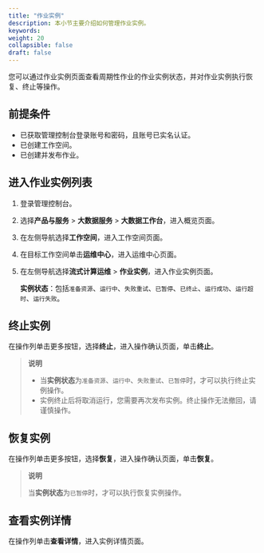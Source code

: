 ```yaml
---
title: "作业实例"
description: 本小节主要介绍如何管理作业实例。 
keywords: 
weight: 20
collapsible: false
draft: false
---
```


您可以通过作业实例页面查看周期性作业的作业实例状态，并对作业实例执行恢复、终止等操作。

## 前提条件

- 已获取管理控制台登录账号和密码，且账号已实名认证。
- 已创建工作空间。
- 已创建并发布作业。

## 进入作业实例列表

1. 登录管理控制台。
2. 选择**产品与服务** > **大数据服务** > **大数据工作台**，进入概览页面。
3. 在左侧导航选择**工作空间**，进入工作空间页面。
4. 在目标工作空间单击**运维中心**，进入运维中心页面。
5. 在左侧导航选择**流式计算运维** > **作业实例**，进入作业实例页面。
   
   **实例状态**：包括`准备资源`、`运行中`、`失败重试`、`已暂停`、`已终止`、`运行成功`、`运行超时`、`运行失败`。

## 终止实例

在操作列单击更多按钮，选择**终止**，进入操作确认页面，单击**终止**。

> **说明**
> 
> - 当**实例状态**为`准备资源`、`运行中`、`失败重试`、`已暂停`时，才可以执行终止实例操作。
> - 实例终止后将取消运行，您需要再次发布实例。终止操作无法撤回，请谨慎操作。

## 恢复实例

在操作列单击更多按钮，选择**恢复**，进入操作确认页面，单击**恢复**。

> **说明**
> 
> 当**实例状态**为`已暂停`时，才可以执行恢复实例操作。

## 查看实例详情

在操作列单击**查看详情**，进入实例详情页面。


